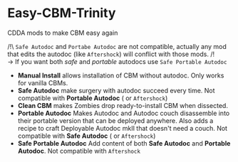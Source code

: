 # Easy-CBM-Trinity
CDDA mods to make CBM easy again

/!\ `Safe Autodoc` and `Portabe Autodoc` are not compatible, actually any mod that edits the autodoc (like `Aftershock`) will conflict with those mods. /!\
-> If you want both *safe* and *portable* autodocs use `Safe Portable Autodoc`

- **Manual Install** allows installation of CBM without autodoc.  Only works for vanilla CBMs.
- **Safe Autodoc** make surgery with autodoc succeed every time.  Not compatible with **Portable Autodoc** ( or `Aftershock`)
- **Clean CBM** makes Zombies drop ready-to-install CBM when dissected.
- **Portable Autodoc** Makes Autodoc and Autodoc couch disassemble into their portable version that can be deployed anywhere. Also adds a recipe to craft Deployable Autodoc mkII that doesn't need a couch.    Not compatible with **Safe Autodoc** ( or `Aftershock`)
- **Safe Portable Autodoc** Add content of both **Safe Autodoc** and **Portable Autodoc**.  Not compatible with `Aftershock`